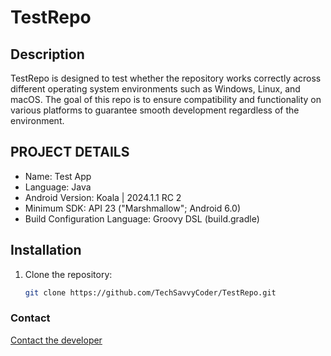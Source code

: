 # TestRepo

## Description
TestRepo is designed to test whether the repository works correctly across different operating system environments such as Windows, Linux, and macOS. The goal of this repo is to ensure compatibility and functionality on various platforms to guarantee smooth development regardless of the environment.

## PROJECT DETAILS
* Name: Test App
* Language: Java
* Android Version: Koala | 2024.1.1 RC 2
* Minimum SDK: API 23 ("Marshmallow"; Android 6.0)
* Build Configuration Language: Groovy DSL (build.gradle)

## Installation
1. Clone the repository:
   ```bash
   git clone https://github.com/TechSavvyCoder/TestRepo.git

### Contact
[Contact the developer](mailto:diegopinlac@gmail.com)
